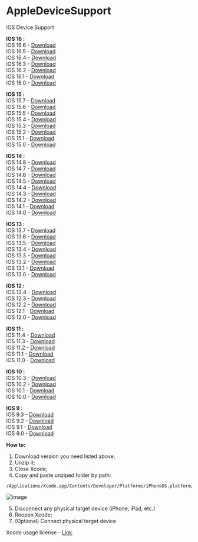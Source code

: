 # AppleDeviceSupport
IOS Device Support 

**IOS 16 :**  
IOS 16.6 - [Download](https://github.com/saihurrozi/AppleDeviceSupport/blob/main/iOSDeviceSupport/16.6.zip)  
IOS 16.5 - [Download](https://github.com/saihurrozi/AppleDeviceSupport/blob/main/iOSDeviceSupport/16.5.zip)  
IOS 16.4 - [Download](https://github.com/saihurrozi/AppleDeviceSupport/blob/main/iOSDeviceSupport/16.4.zip)  
IOS 16.3 - [Download](https://github.com/saihurrozi/AppleDeviceSupport/blob/main/iOSDeviceSupport/16.3.zip)  
IOS 16.2 - [Download](https://github.com/saihurrozi/AppleDeviceSupport/blob/main/iOSDeviceSupport/16.2.zip)  
IOS 16.1 - [Download](https://github.com/saihurrozi/AppleDeviceSupport/blob/main/iOSDeviceSupport/16.1.zip)  
IOS 16.0 - [Download](https://github.com/saihurrozi/AppleDeviceSupport/blob/main/iOSDeviceSupport/16.0.zip)  

**IOS 15 :**  
IOS 15.7 - [Download](https://github.com/saihurrozi/AppleDeviceSupport/blob/main/iOSDeviceSupport/15.7.zip)  
IOS 15.6 - [Download](https://github.com/saihurrozi/AppleDeviceSupport/blob/main/iOSDeviceSupport/15.6.zip)  
IOS 15.5 - [Download](https://github.com/saihurrozi/AppleDeviceSupport/blob/main/iOSDeviceSupport/15.5.zip)  
IOS 15.4 - [Download](https://github.com/saihurrozi/AppleDeviceSupport/blob/main/iOSDeviceSupport/15.4.zip)  
IOS 15.3 - [Download](https://github.com/saihurrozi/AppleDeviceSupport/blob/main/iOSDeviceSupport/15.3.zip)  
IOS 15.2 - [Download](https://github.com/saihurrozi/AppleDeviceSupport/blob/main/iOSDeviceSupport/15.2.zip)  
IOS 15.1 - [Download](https://github.com/saihurrozi/AppleDeviceSupport/blob/main/iOSDeviceSupport/15.1.zip)  
IOS 15.0 - [Download](https://github.com/saihurrozi/AppleDeviceSupport/blob/main/iOSDeviceSupport/15.0.zip)  

**IOS 14 :**  
IOS 14.8 - [Download](https://github.com/saihurrozi/AppleDeviceSupport/blob/main/iOSDeviceSupport/14.8.zip)  
IOS 14.7 - [Download](https://github.com/saihurrozi/AppleDeviceSupport/blob/main/iOSDeviceSupport/14.7.zip)  
IOS 14.6 - [Download](https://github.com/saihurrozi/AppleDeviceSupport/blob/main/iOSDeviceSupport/14.6.zip)  
IOS 14.5 - [Download](https://github.com/saihurrozi/AppleDeviceSupport/blob/main/iOSDeviceSupport/14.5.zip)  
IOS 14.4 - [Download](https://github.com/saihurrozi/AppleDeviceSupport/blob/main/iOSDeviceSupport/14.4.zip)  
IOS 14.3 - [Download](https://github.com/saihurrozi/AppleDeviceSupport/blob/main/iOSDeviceSupport/14.3.zip)  
IOS 14.2 - [Download](https://github.com/saihurrozi/AppleDeviceSupport/blob/main/iOSDeviceSupport/14.2.zip)  
IOS 14.1 - [Download](https://github.com/saihurrozi/AppleDeviceSupport/blob/main/iOSDeviceSupport/14.1.zip)  
IOS 14.0 - [Download](https://github.com/saihurrozi/AppleDeviceSupport/blob/main/iOSDeviceSupport/14.0.zip)  

**IOS 13 :**  
IOS 13.7 - [Download](https://github.com/saihurrozi/AppleDeviceSupport/blob/main/iOSDeviceSupport/13.7.zip)  
IOS 13.6 - [Download](https://github.com/saihurrozi/AppleDeviceSupport/blob/main/iOSDeviceSupport/13.6.zip)  
IOS 13.5 - [Download](https://github.com/saihurrozi/AppleDeviceSupport/blob/main/iOSDeviceSupport/13.5.zip)  
IOS 13.4 - [Download](https://github.com/saihurrozi/AppleDeviceSupport/blob/main/iOSDeviceSupport/13.4.zip)  
IOS 13.3 - [Download](https://github.com/saihurrozi/AppleDeviceSupport/blob/main/iOSDeviceSupport/13.3.zip)  
IOS 13.2 - [Download](https://github.com/saihurrozi/AppleDeviceSupport/blob/main/iOSDeviceSupport/13.2.zip)  
IOS 13.1 - [Download](https://github.com/saihurrozi/AppleDeviceSupport/blob/main/iOSDeviceSupport/13.1.zip)  
IOS 13.0 - [Download](https://github.com/saihurrozi/AppleDeviceSupport/blob/main/iOSDeviceSupport/13.0.zip)  

**IOS 12 :**  
IOS 12.4 - [Download](https://github.com/saihurrozi/AppleDeviceSupport/blob/main/iOSDeviceSupport/12.4.zip)  
IOS 12.3 - [Download](https://github.com/saihurrozi/AppleDeviceSupport/blob/main/iOSDeviceSupport/12.3.zip)  
IOS 12.2 - [Download](https://github.com/saihurrozi/AppleDeviceSupport/blob/main/iOSDeviceSupport/12.2.zip)  
IOS 12.1 - [Download](https://github.com/saihurrozi/AppleDeviceSupport/blob/main/iOSDeviceSupport/12.1.zip)  
IOS 12.0 - [Download](https://github.com/saihurrozi/AppleDeviceSupport/blob/main/iOSDeviceSupport/12.0.zip)  

**IOS 11 :**  
IOS 11.4 - [Download](https://github.com/saihurrozi/AppleDeviceSupport/blob/main/iOSDeviceSupport/11.4.zip)  
IOS 11.3 - [Download](https://github.com/saihurrozi/AppleDeviceSupport/blob/main/iOSDeviceSupport/11.3.zip)  
IOS 11.2 - [Download](https://github.com/saihurrozi/AppleDeviceSupport/blob/main/iOSDeviceSupport/11.2.zip)  
IOS 11.1 - [Download](https://github.com/saihurrozi/AppleDeviceSupport/blob/main/iOSDeviceSupport/11.1.zip)  
IOS 11.0 - [Download](https://github.com/saihurrozi/AppleDeviceSupport/blob/main/iOSDeviceSupport/11.0.zip)  

**IOS 10 :**  
IOS 10.3 - [Download](https://github.com/saihurrozi/AppleDeviceSupport/blob/main/iOSDeviceSupport/10.3.zip)  
IOS 10.2 - [Download](https://github.com/saihurrozi/AppleDeviceSupport/blob/main/iOSDeviceSupport/10.2.zip)  
IOS 10.1 - [Download](https://github.com/saihurrozi/AppleDeviceSupport/blob/main/iOSDeviceSupport/10.1.zip)  
IOS 10.0 - [Download](https://github.com/saihurrozi/AppleDeviceSupport/blob/main/iOSDeviceSupport/10.0.zip)  

**IOS 9 :**  
IOS 9.3 - [Download](https://github.com/saihurrozi/AppleDeviceSupport/blob/main/iOSDeviceSupport/9.3.zip)  
IOS 9.2 - [Download](https://github.com/saihurrozi/AppleDeviceSupport/blob/main/iOSDeviceSupport/9.2.zip)  
IOS 9.1 - [Download](https://github.com/saihurrozi/AppleDeviceSupport/blob/main/iOSDeviceSupport/9.1.zip)  
IOS 9.0 - [Download](https://github.com/saihurrozi/AppleDeviceSupport/blob/main/iOSDeviceSupport/9.0.zip)  


**How to:**  
  1. Download version you need listed above;
  2. Unzip it;
  3. Close Xcode;
  4. Copy and paste unziped folder by path:  
     
    /Applications/Xcode.app/Contents/Developer/Platforms/iPhoneOS.platform/DeviceSupport/  
![image](https://github.com/saihurrozi/AppleDeviceSupport/assets/15244248/bfd45ec9-1d8f-48d9-81a4-fea4597b96d6)

  5. Disconnect any physical target device (iPhone, iPad, etc.)
  6. Reopen Xcode;
  7. (Optional) Connect physical target device

Xcode usage license - [Link](https://www.apple.com/legal/sla/docs/xcode.pdf).
